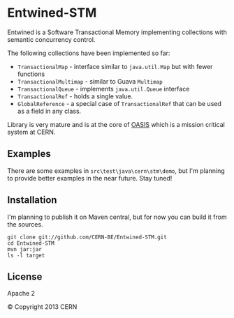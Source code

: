 Entwined-STM
============

Entwined is a Software Transactional Memory implementing collections with semantic concurrency control.

The following collections have been implemented so far:

-  `TransactionalMap` - interface similar to `java.util.Map` but with fewer functions
-  `TransactionalMultimap` - similar to Guava `Multimap`
-  `TransactionalQueue` - implements `java.util.Queue` interface
-  `TransactionalRef` - holds a single value.
-  `GlobalReference` - a special case of `TransactionalRef` that can be used as a field in any class.

Library is very mature and is at the core of [OASIS](http://project-oasis.web.cern.ch/project-oasis/) which is a mission critical system at CERN.

Examples
-------------
There are some examples in `src\test\java\cern\stm\demo`, but I'm planning to provide better examples in the near future. Stay tuned!


Installation
--------------

I'm planning to publish it on Maven central, but for now you can build it from the sources.

```
git clone git://github.com/CERN-BE/Entwined-STM.git
cd Entwined-STM
mvn jar:jar
ls -l target
```

License
-

Apache 2

© Copyright 2013 CERN

  [Ivan Koblik]: koblik.blogspot.com
